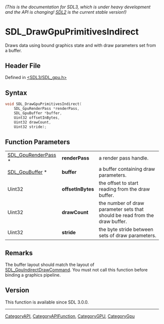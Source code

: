 ###### (This is the documentation for SDL3, which is under heavy development and the API is changing! [SDL2](https://wiki.libsdl.org/SDL2/) is the current stable version!)
# SDL_DrawGpuPrimitivesIndirect

Draws data using bound graphics state and with draw parameters set from a buffer.

## Header File

Defined in [<SDL3/SDL_gpu.h>](https://github.com/libsdl-org/SDL/blob/main/include/SDL3/SDL_gpu.h)

## Syntax

```c
void SDL_DrawGpuPrimitivesIndirect(
    SDL_GpuRenderPass *renderPass,
    SDL_GpuBuffer *buffer,
    Uint32 offsetInBytes,
    Uint32 drawCount,
    Uint32 stride);
```

## Function Parameters

|                                          |                   |                                                                             |
| ---------------------------------------- | ----------------- | --------------------------------------------------------------------------- |
| [SDL_GpuRenderPass](SDL_GpuRenderPass) * | **renderPass**    | a render pass handle.                                                       |
| [SDL_GpuBuffer](SDL_GpuBuffer) *         | **buffer**        | a buffer containing draw parameters.                                        |
| Uint32                                   | **offsetInBytes** | the offset to start reading from the draw buffer.                           |
| Uint32                                   | **drawCount**     | the number of draw parameter sets that should be read from the draw buffer. |
| Uint32                                   | **stride**        | the byte stride between sets of draw parameters.                            |

## Remarks

The buffer layout should match the layout of
[SDL_GpuIndirectDrawCommand](SDL_GpuIndirectDrawCommand). You must not call
this function before binding a graphics pipeline.

## Version

This function is available since SDL 3.0.0.

----
[CategoryAPI](CategoryAPI), [CategoryAPIFunction](CategoryAPIFunction), [CategoryGPU](CategoryGPU), [CategoryGpu](CategoryGpu)


